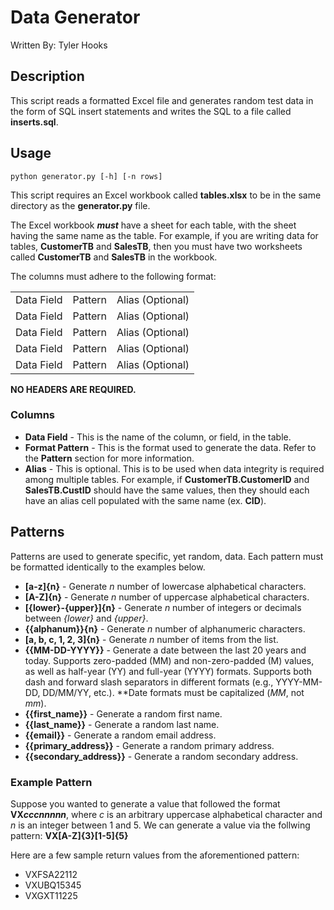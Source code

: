 # Data Generator
Written By: Tyler Hooks 

## Description
This script reads a formatted Excel file and generates random test data in the form of SQL insert statements and writes the SQL to a file called **inserts.sql**.

## Usage
`python generator.py [-h] [-n rows]`

This script requires an Excel workbook called **tables.xlsx** to be in the same directory as the **generator.py** file.

The Excel workbook ***must*** have a sheet for each table, with the sheet having the same name as the table. For example, if you are writing data for tables, **CustomerTB** and **SalesTB**, then you must have two worksheets called **CustomerTB** and **SalesTB** in the workbook.

The columns must adhere to the following format:

| | | |
| - | - | - |
| Data Field | Pattern | Alias (Optional) |
| Data Field | Pattern | Alias (Optional) |
| Data Field | Pattern | Alias (Optional) |
| Data Field | Pattern | Alias (Optional) |
| Data Field | Pattern | Alias (Optional) |

**NO HEADERS ARE REQUIRED.**

### Columns

* **Data Field** - This is the name of the column, or field, in the table.
* **Format Pattern** - This is the format used to generate the data. Refer to the **Pattern** section for more information.
* **Alias** - This is optional. This is to be used when data integrity is required among multiple tables. For example, if **CustomerTB.CustomerID** and **SalesTB.CustID** should have the same values, then they should each have an alias cell populated with the same name (ex. **CID**).

## Patterns

Patterns are used to generate specific, yet random, data. Each pattern must be formatted identically to the examples below.

* **[a-z]\{n\}** - Generate *n* number of lowercase alphabetical characters.
* **[A-Z]\{n\}** - Generate *n* number of uppercase alphabetical characters.
* **[\{lower\}-\{upper\}]\{n\}** - Generate *n* number of integers or decimals between *\{lower\}* and *\{upper\}*.
* **{{alphanum}}\{n\}** - Generate *n* number of alphanumeric characters.
* **[a, b, c, 1, 2, 3]\{n\}** - Generate *n* number of items from the list.
* **{{MM-DD-YYYY}}** - Generate a date between the last 20 years and today. Supports zero-padded (MM) and non-zero-padded (M) values, as well as half-year (YY) and full-year (YYYY) formats. Supports both dash and forward slash separators in different formats (e.g., YYYY-MM-DD, DD/MM/YY, etc.). **Date formats must be capitalized (*MM*, not *mm*). 
* **{{first_name}}** - Generate a random first name.
* **{{last_name}}** - Generate a random last name.
* **{{email}}** - Generate a random email address.
* **{{primary_address}}** - Generate a random primary address.
* **{{secondary_address}}** - Generate a random secondary address.

### Example Pattern

Suppose you wanted to generate a value that followed the format **VX*cccnnnnn***, where *c* is an arbitrary uppercase alphabetical character and *n* is an integer between 1 and 5.
We can generate a value via the follwing pattern: **VX[A-Z]{3}[1-5]{5}**

Here are a few sample return values from the aforementioned pattern:
* VXFSA22112
* VXUBQ15345
* VXGXT11225